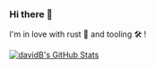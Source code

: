 ### Hi there 🖖

I'm in love with rust :crab: and tooling :hammer_and_wrench: !

[![davidB's GitHub Stats](https://github-readme-stats.vercel.app/api?username=davidB&show_icons=true)](https://github.com/davidB)

<!--
**davidB/davidB** is a ✨ _special_ ✨ repository because its `README.md` (this file) appears on your GitHub profile.

Here are some ideas to get you started:

- 🔭 I’m currently working on ...
- 🌱 I’m currently learning ...
- 👯 I’m looking to collaborate on ...
- 🤔 I’m looking for help with ...
- 💬 Ask me about ...
- 📫 How to reach me: ...
- 😄 Pronouns: ...
- ⚡ Fun fact: ...
-->
